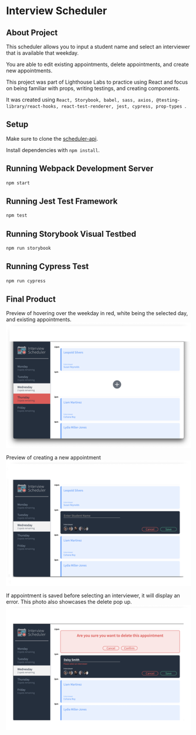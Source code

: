 # Interview Scheduler

## About Project

This scheduler allows you to input a student name and select an interviewer that is available that weekday. 

You are able to edit existing appointments, delete appointments, and create new appointments.

This project was part of Lighthouse Labs to practice using React and focus on being familiar with props, writing testings, and creating components.

It was created using  `React, Storybook, babel, sass, axios, @testing-library/react-hooks, react-test-renderer, jest, cypress, prop-types `.


## Setup

Make sure to clone the [scheduler-api](https://github.com/lian-c/scheduler-api).

Install dependencies with `npm install`.

## Running Webpack Development Server

```sh
npm start
```

## Running Jest Test Framework

```sh
npm test
```

## Running Storybook Visual Testbed

```sh
npm run storybook
```
## Running Cypress Test
```sh
npm run cypress
```


## Final Product

Preview of hovering over the weekday in red, white being the selected day, and existing appointments.
!["Existing Appointments"](https://github.com/lian-c/scheduler/blob/master/public/images/appointment-existing.png)

Preview of creating a new appointment
!["Creating a new appointment"](https://github.com/lian-c/scheduler/blob/master/public/images/appointment-new.png)

If appointment is saved before selecting an interviewer, it will display an error. This photo also showcases the delete pop up.
!["Deleting appointment and saving without selecting interviewer"](https://github.com/lian-c/scheduler/blob/master/public/images/appointment-clickingsave-delete.png)

